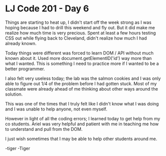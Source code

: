 # LJ Code 201 - Day 6

Things are starting to heat up, I didn't start off the week strong as I was hoping because I had to drill this weekend and fly out. But it did make me realize how much time is very precious. Spent at least a few hours testing CSS
out while flying back to Cleveland, didn't realize how much I had already known.

Today things were different was forced to learn DOM / API without much known about it. Used more document.getElementID('id') way more than what I wanted. This is something I need to practice more if  I wanted to be a better programmer.

I also felt very useless today; the lab was the salmon cookies and I was only able to figure out 1/4 of the problem before I had gotten stuck. Most of my classmate were already ahead of me thinking about other ways around the solution.

This was one of the times that I truly felt like I didn't know what I was doing and I was unable to help anyone, not even myself.

However in light of all the coding errors; I learned today to get help from my co students. Ariel was very helpful and patient with me in teaching me how to understand and pull from the DOM.

I just wish sometimes that I may be able to help other students around me. 

-tiger
-Tiger